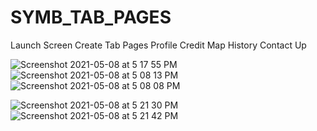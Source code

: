 # SYMB_TAB_PAGES

Launch Screen
Create Tab Pages 
Profile 
Credit 
Map 
History 
Contact Up

![Screenshot 2021-05-08 at 5 17 55 PM](https://user-images.githubusercontent.com/49443497/117537916-78154000-b021-11eb-9e59-7979f416f9b7.png)
![Screenshot 2021-05-08 at 5 08 13 PM](https://user-images.githubusercontent.com/49443497/117537921-7ba8c700-b021-11eb-8460-746d944e4baa.png)
![Screenshot 2021-05-08 at 5 08 08 PM](https://user-images.githubusercontent.com/49443497/117537923-7cd9f400-b021-11eb-8771-28404b59aafd.png)

![Screenshot 2021-05-08 at 5 21 30 PM](https://user-images.githubusercontent.com/49443497/117538046-f376f180-b021-11eb-84de-eea01d98efd1.png)
![Screenshot 2021-05-08 at 5 21 42 PM](https://user-images.githubusercontent.com/49443497/117538047-f5d94b80-b021-11eb-8887-f0b24bbc115d.png)
